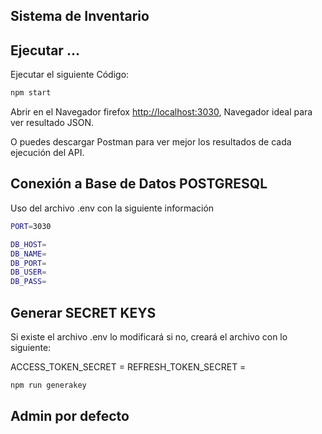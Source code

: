 ## Sistema de Inventario

## Ejecutar ...

Ejecutar el siguiente Código:

```bash
npm start
```

Abrir en el Navegador firefox [http://localhost:3030](http://localhost:3030), Navegador ideal para ver resultado JSON.

O puedes descargar Postman para ver mejor los resultados de cada ejecución del API.

## Conexión a Base de Datos POSTGRESQL

Uso del archivo .env con la siguiente información

```bash
PORT=3030

DB_HOST=
DB_NAME=
DB_PORT=
DB_USER=
DB_PASS=
```

## Generar SECRET KEYS

Si existe el archivo .env lo modificará si no, creará el archivo con lo siguiente:

ACCESS_TOKEN_SECRET =
REFRESH_TOKEN_SECRET =

```bash
npm run generakey
```

## Admin por defecto
